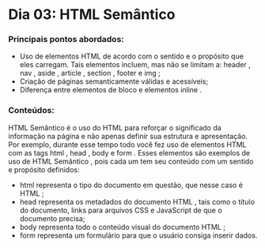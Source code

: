 # Dia 03: HTML Semântico
### Principais pontos abordados:
* Uso de elementos HTML de acordo com o sentido e o propósito que eles carregam. Tais elementos incluem, mas não se limitam a: header , nav , aside , article , section , footer e img ;
* Criação de páginas semanticamente válidas e acessíveis;
* Diferença entre elementos de bloco e elementos inline .

### Conteúdos:
HTML Semântico é o uso do HTML para reforçar o significado da informação na página e não apenas definir sua estrutura e apresentação. Por exemplo, durante esse tempo todo você fez uso de elementos HTML com as tags html , head , body e form . Esses elementos são exemplos de uso de HTML Semântico , pois cada um tem seu conteúdo com um sentido e propósito definidos:
* html representa o tipo do documento em questão, que nesse caso é HTML ;
* head representa os metadados do documento HTML , tais como o título do documento, links para arquivos CSS e JavaScript de que o documento precisa;
* body representa todo o conteúdo visual do documento HTML ;
* form representa um formulário para que o usuário consiga inserir dados.